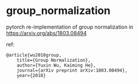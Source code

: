 # group_normalization
pytorch re-implementation of group normalization in https://arxiv.org/abs/1803.08494

ref:

    @article{wu2018group,
        title={Group Normalization},
        author={Yuxin Wu, Kaiming He},
        journal={arXiv preprint arXiv:1803.08494},
        year={2018}
